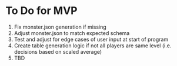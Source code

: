 # To Do for MVP
1. Fix monster.json generation if missing
2. Adjust monster.json to match expected schema
3. Test and adjust for edge cases of user input at start of program
4. Create table generation logic if not all players are same level (i.e. decisions based on scaled average)
5. TBD